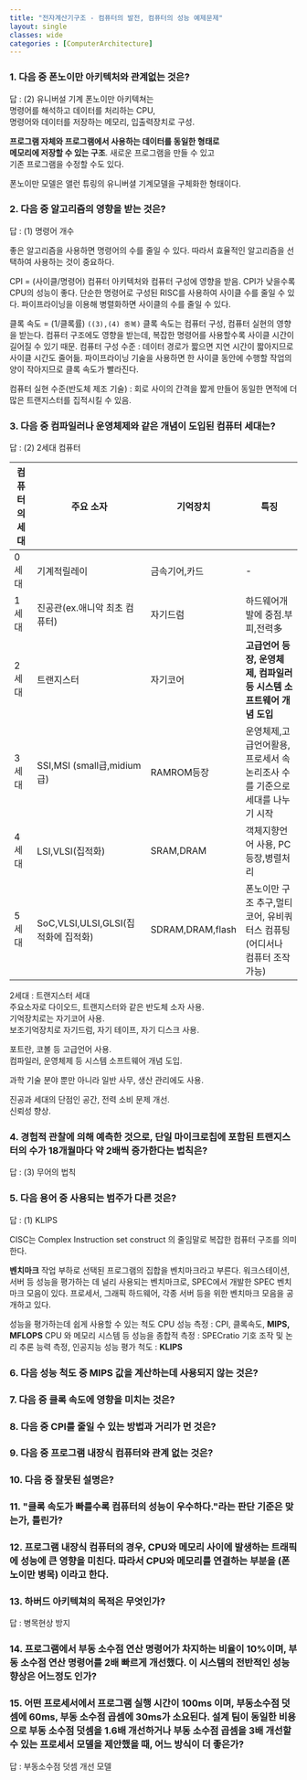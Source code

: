 ```yaml
---
title: "전자계산기구조 - 컴퓨터의 발전, 컴퓨터의 성능 예제문제"
layout: single
classes: wide
categories : [ComputerArchitecture]
---
```


### 1. 다음 중 폰노이만 아키텍처와 관계없는 것은?
답 : (2) 유니버설 기계
폰노이만 아키텍쳐는  
명령어를 해석하고 데이터를 처리하는 CPU,  
명령어와 데이터를 저장하는 메모리, 입출력장치로 구성.  
  
**프로그램 자체와 프로그램에서 사용하는 데이터를 동일한 형태로**  
**메모리에 저장할 수 있는 구조**. 새로운 프로그램을 만들 수 있고  
기존 프로그램을 수정할 수도 있다.  
  
폰노이만 모델은 앨런 튜링의 유니버셜 기계모델을 구체화한 형태이다.  
  
### 2. 다음 중 알고리즘의 영향을 받는 것은?
답 : (1) 명령어 개수

좋은 알고리즘을 사용하면 명령어의 수를 줄일 수 있다.
따라서 효율적인 알고리즘을 선택하여 사용하는 것이 중요하다.

CPI = (사이클/명령어)
컴퓨터 아키텍처와 컴퓨터 구성에 영향을 받음. CPI가 낮을수록 CPU의 성능이 좋다.
단순한 명령어로 구성된 RISC를 사용하여 사이클 수를 줄일 수 있다.
파이프라이닝을 이용해 병렬화하면 사이클의 수를 줄일 수 있다.

클록 속도 = (1/클록률) `((3),(4) 중복)`
클록 속도는 컴퓨터 구성, 컴퓨터 실현의 영향을 받는다.
컴퓨터 구조에도 영향을 받는데, 복잡한 명령어를 사용할수록 사이클 시간이 길어질 수
있기 때문.
컴퓨터 구성 수준 :
데이터 경로가 짧으면 지연 시간이 짧아지므로 사이클 시간도 줄어듦.
파이프라이닝 기술을 사용하면 한 사이클 동안에 수행할 작업의 양이
작아지므로 클록 속도가 빨라진다.

컴퓨터 실현 수준(반도체 제조 기술) :
회로 사이의 간격을 짧게 만들어 동일한 면적에 더 많은 트랜지스터를 집적시킬 수 있음.

### 3. 다음 중 컴파일러나 운영체제와 같은 개념이 도입된 컴퓨터 세대는?  
답 : (2) 2세대 컴퓨터


|컴퓨터의 세대|주요 소자|기억장치|특징|
|---|---|---|---|
|0세대|기계적릴레이|금속기어,카드|-|
|1세대|진공관(ex.애니악 최초 컴퓨터)|자기드럼|하드웨어개발에 중점.부피,전력多|
|2세대|트랜지스터|자기코어|**고급언어 등장, 운영체제, 컴파일러 등 시스템 소프트웨어 개념 도입**|
|3세대|SSI,MSI (small급,midium급)|RAMROM등장|운영체제,고급언어활용, 프로세서 속 논리조사 수를 기준으로 세대를 나누기 시작|
|4세대|LSI,VLSI(집적화)|SRAM,DRAM|객체지향언어 사용, PC등장,병렬처리|
|5세대|SoC,VLSI,ULSI,GLSI(집적화에 집적화)|SDRAM,DRAM,flash|폰노이만 구조 추구,멀티코어, 유비쿼터스 컴퓨팅(어디서나 컴퓨터 조작가능)|

2세대 : 트랜지스터 세대  
주요소자로 다이오드, 트랜지스터와 같은 반도체 소자 사용.  
기억장치로는 자기코어 사용.  
보조기억장치로 자기드럼, 자기 테이프, 자기 디스크 사용.  
  
포트란, 코볼 등 고급언어 사용.  
컴파일러, 운영체제 등 시스템 소프트웨어 개념 도입.  
  
과학 기술 분야 뿐만 아니라 일반 사무, 생산 관리에도 사용.  
  
진공과 세대의 단점인 공간, 전력 소비 문제 개선.  
신뢰성 향상.  

### 4. 경험적 관찰에 의해 예측한 것으로, 단일 마이크로칩에 포함된 트랜지스터의 수가 18개월마다 약 2배씩 증가한다는 법칙은?
답 : (3) 무어의 법칙

### 5. 다음 용어 중 사용되는 범주가 다른 것은?
답 : (1) KLIPS

CISC는 Complex Instruction set construct 의 줄임말로
복잡한 컴퓨터 구조를 의미한다.

**벤치마크**
작업 부하로 선택된 프로그램의 집합을 벤치마크라고 부른다.
워크스테이션, 서버 등 성능을 평가하는 데 널리 사용되는 벤치마크로,
SPEC에서 개발한 SPEC 벤치마크 모음이 있다. 프로세서, 그래픽 하드웨어,
각종 서버 등을 위한 벤치마크 모음을 공개하고 있다.

성능을 평가하는데 쉽게 사용할 수 있는 척도
CPU 성능 측정 : CPI, 클록속도, **MIPS, MFLOPS**
CPU 와 메모리 시스템 등 성능을 종합적 측정 : SPECratio
기호 조작 및 논리 추론 능력 측정, 인공지능 성능 평가 척도 : **KLIPS**

### 6. 다음 성능 척도 중 MIPS 값을 계산하는데 사용되지 않는 것은?



### 7. 다음 중 클록 속도에 영향을 미치는 것은?

### 8. 다음 중 CPI를 줄일 수 있는 방법과 거리가 먼 것은?

### 9. 다음 중 프로그램 내장식 컴퓨터와 관계 없는 것은?

### 10. 다음 중 잘못된 설명은?

### 11. "클록 속도가 빠를수록 컴퓨터의 성능이 우수하다."라는 판단 기준은 맞는가, 틀린가?

### 12. 프로그램 내장식 컴퓨터의 경우, CPU와 메모리 사이에 발생하는 트래픽에 성능에 큰 영향을 미친다. 따라서 CPU와 메모리를 연결하는 부분을 (폰노이만 병목) 이라고 한다.

### 13. 하버드 아키텍쳐의 목적은 무엇인가?
답 : 병목현상 방지

### 14. 프로그램에서 부동 소수점 연산 명령어가 차지하는 비율이 10%이며, 부동 소수점 연산 명령어를 2배 빠르게 개선했다. 이 시스템의 전반적인 성능 향상은 어느정도 인가?

### 15. 어떤 프로세서에서 프로그램 실행 시간이 100ms 이며, 부동소수점 덧셈에 60ms, 부동 소수점 곱셈에 30ms가 소요된다. 설계 팀이 동일한 비용으로 부동 소수점 덧셈을 1.6배 개선하거나 부동 소수점 곱셈을 3배 개선할 수 있는 프로세서 모델을 제안했을 때, 어느 방식이 더 좋은가?
답 : 부동소수점 덧셈 개선 모델